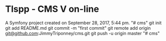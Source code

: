 Tlspp - CMS V on-line
=====

A Symfony project created on September 28, 2017, 5:44 pm.
"# cms"  git init git add README.md git commit -m "first commit" git remote add origin git@github.com:JimmyTriponney/cms.git git push -u origin master
"# cms" 
